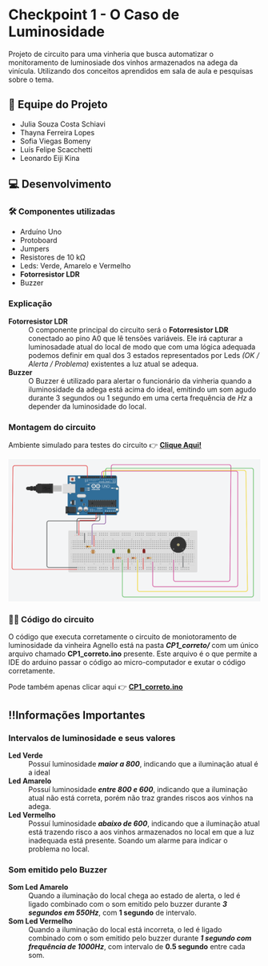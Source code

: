 # Checkpoint 1 - O Caso de Luminosidade
Projeto de circuito para uma vinheria que busca automatizar o monitoramento de luminosiade dos vinhos armazenados na adega da vinícula. Utilizando dos conceitos aprendidos em sala de aula e pesquisas sobre o tema.

## 👥 Equipe do Projeto
* Julia Souza Costa Schiavi 
* Thayna Ferreira Lopes 
* Sofia Viegas Bomeny 
* Luís Felipe Scacchetti 
* Leonardo Eiji Kina 

## 💻 Desenvolvimento

### 🛠️ Componentes utilizadas
* Arduíno Uno 
* Protoboard
* Jumpers
* Resistores de 10 kΩ
* Leds: Verde, Amarelo e Vermelho
* **Fotorresistor LDR**
* Buzzer 

### Explicação 
<dl>

<dt><strong>Fotorresistor LDR</strong></dt>
<dd>O componente principal do circuito será o <strong>Fotorresistor LDR</strong> conectado ao pino A0 que lê tensões variáveis. Ele irá capturar a luminosadade atual do local de modo que com uma lógica adequada podemos definir em qual dos 3 estados representados por Leds <em>(OK / Alerta / Problema)</em> existentes a luz atual se adequa.</dd>

<dt><strong> Buzzer </strong></dt>
<dd> O Buzzer é utilizado para alertar o funcionário da vinheria quando a iluminosidade da adega está acima do ideal, emitindo um som agudo durante 3 segundos ou 1 segundo em uma certa frequência de <em>Hz</em> a depender da luminosidade do local. </dd>

</dl>


### Montagem do circuito
Ambiente simulado para testes do circuito 👉 **[Clique Aqui!](https://www.tinkercad.com/things/f50hGzP5thd/editel?sharecode=tgZ8qZTpCSmsnTTNP5ABrLJkDg0fndhvUkt0YviL7DE)**

![Circuito montado em simulação](image.png)

### 👩‍💻 Código do circuito
O código que executa corretamente o circuito de moniotoramento de luminosidade da vinheira Agnello está na pasta ***CP1_correto/*** com um único arquivo chamado **CP1_correto.ino** presente. Este arquivo é o que permite a IDE do arduino passar o código ao micro-computador e exutar o código corretamente.

Pode também apenas clicar aqui 👉 **[CP1_correto.ino](https://github.com/user-mind/projetos-edgecomputing/blob/main/CP1_correto/CP1_correto.ino)**

## ‼️Informações Importantes

### Intervalos de luminosidade e seus valores
<dl>

<dt><strong>Led Verde</strong></dt>
<dd>Possuí luminosidade <strong><em>maior a 800</em></strong>, indicando que a iluminação atual é a ideal<dd>

<dt><strong>Led Amarelo</strong></dt>
<dd>Possuí luminosidade <strong><em>entre 800 e 600</em></strong>, indicando que a iluminação atual não está correta, porém não traz grandes riscos aos vinhos na adega.<dd>

<dt><strong>Led Vermelho</strong></dt>
<dd>Possuí luminosidade <strong><em>abaixo de 600</em></strong>, indicando que a iluminação atual está trazendo risco a aos vinhos armazenados no local em que a luz inadequada está presente. Soando um alarme para indicar o problema no local.<dd>

</dl>

### Som emitido pelo Buzzer
<dl>

<dt><strong>Som Led Amarelo</strong></dt>
<dd>Quando a iluminação do local chega ao estado de alerta, o led é ligado combinado com o som emitido pelo buzzer durante <strong><em>3 segundos em 550Hz</em></strong>, com <strong>1 segundo</strong> de intervalo.</dd>

<dt><strong>Som Led Vermelho</strong></dt>
<dd>Quando a iluminação do local está incorreta, o led é ligado combinado com o som emitido pelo buzzer durante <strong><em>1 segundo com frequência de 1000Hz</em></strong>, com intervalo de <strong>0.5 segundo</strong> entre cada som.</dd>

</dl>
